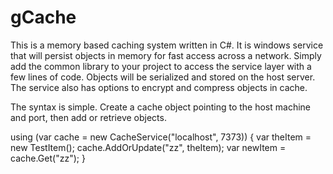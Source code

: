 gCache
========

This is a memory based caching system written in C#. It is windows service that will persist objects in memory for fast access across a network. Simply add the common library to your project to access the service layer with a few lines of code. Objects will be serialized and stored on the host server. The service also has options to encrypt and compress objects in cache.

The syntax is simple. Create a cache object pointing to the host machine and port, then add or retrieve objects.

using (var cache = new CacheService<TestItem>("localhost", 7373))
{
	var theItem = new TestItem();
	cache.AddOrUpdate("zz", theItem);
	var newItem = cache.Get("zz");
}

